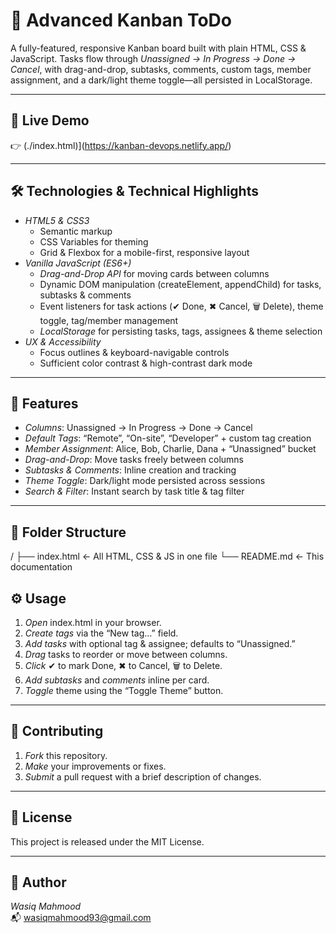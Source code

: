 # 🍃 Advanced Kanban ToDo

A fully-featured, responsive Kanban board built with plain HTML, CSS & JavaScript. Tasks flow through *Unassigned → In Progress → Done → Cancel*, with drag-and-drop, subtasks, comments, custom tags, member assignment, and a dark/light theme toggle—all persisted in LocalStorage.

---

## 🔗 Live Demo

👉 (./index.html)](https://kanban-devops.netlify.app/)

---

## 🛠️ Technologies & Technical Highlights

- *HTML5 & CSS3*  
  - Semantic markup  
  - CSS Variables for theming  
  - Grid & Flexbox for a mobile-first, responsive layout  
- *Vanilla JavaScript (ES6+)*  
  - *Drag-and-Drop API* for moving cards between columns  
  - Dynamic DOM manipulation (createElement, appendChild) for tasks, subtasks & comments  
  - Event listeners for task actions (✔ Done, ✖ Cancel, 🗑 Delete), theme toggle, tag/member management  
  - *LocalStorage* for persisting tasks, tags, assignees & theme selection  
- *UX & Accessibility*  
  - Focus outlines & keyboard-navigable controls  
  - Sufficient color contrast & high-contrast dark mode  

---

## 🚀 Features

- *Columns*: Unassigned → In Progress → Done → Cancel  
- *Default Tags*: “Remote”, “On-site”, “Developer” + custom tag creation  
- *Member Assignment*: Alice, Bob, Charlie, Dana + “Unassigned” bucket  
- *Drag-and-Drop*: Move tasks freely between columns  
- *Subtasks & Comments*: Inline creation and tracking  
- *Theme Toggle*: Dark/light mode persisted across sessions  
- *Search & Filter*: Instant search by task title & tag filter  

---

## 📁 Folder Structure

/
├── index.html ← All HTML, CSS & JS in one file
└── README.md ← This documentation

## ⚙️ Usage

1. *Open* index.html in your browser.  
2. *Create tags* via the “New tag…” field.  
3. *Add tasks* with optional tag & assignee; defaults to “Unassigned.”  
4. *Drag* tasks to reorder or move between columns.  
5. *Click* ✔ to mark Done, ✖ to Cancel, 🗑 to Delete.  
6. *Add subtasks* and *comments* inline per card.  
7. *Toggle* theme using the “Toggle Theme” button.  

---

## 🤝 Contributing

1. *Fork* this repository.  
2. *Make* your improvements or fixes.  
3. *Submit* a pull request with a brief description of changes.

---

## 📄 License

This project is released under the MIT License.

---

## 👤 Author

*Wasiq Mahmood*  
📬 wasiqmahmood93@gmail.com

